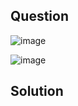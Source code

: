 ## Question

![image](https://github.com/user-attachments/assets/cc6d455b-5ad3-4c37-b2ab-d688105e96d7)

![image](https://github.com/user-attachments/assets/c3f767c9-f4ad-436e-bead-6fd4b8da678c)

## Solution


